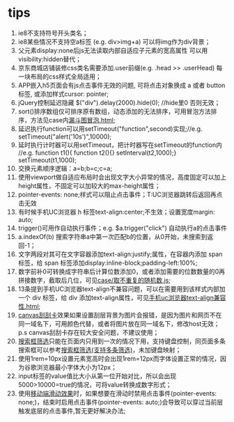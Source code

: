 ﻿# tips

1. ie8不支持符号开头类名；<br />
2. ie8某些情况不支持空a标签 (e.g. div>img+a) 可以将img作为div背景；<br />
3. 父元素display:none后js无法读取内部自适应子元素的宽高属性 可以用visibility:hidden替代；<br />
4. 京东商城店铺装修css类名需要添加.user前缀(e.g. .head >> .userHead) 每一块布局的css样式全局适用；<br />
5. APP嵌入h5页面会有js点击事件无效的问题, 可将点击对象换成 a 或者 button 标签, 或添加样式cursor: pointer;<br />
6. jQuery控制延迟隐藏 $("div").delay(2000).hide(0); //hide里0 否则无效；<br />
7. sort()排序数组仅可排序原有数组，动态添加的无法排序，可用冒泡方法排序，方法见case内<a href="漏斗图冒泡.html">漏斗图冒泡.html</a>;<br />
8. 延迟执行function可以用setTimeout("function",second)实现;//e.g. setTimeout("alert('10s')",10000);<br />
9. 延时执行计时器可以用setTimeout，把计时器写在setTimeout的function内 //e.g. function t1(){ function t2(){} setInterval(t2,1000);} setTimeout(t1,1000);<br />
10. 交换元素顺序逻辑：a=b;b=c;c=a;<br />
11. 使用viewport做自适应布局时会出现文字大小异常的情况，高度固定可以加上height属性，不固定可以加较大的max-height属性；<br />
12. pointer-events: none;样式可以阻止点击事件；T:UC浏览器跳转后返回再点击无效<br />
13. 有时候手机UC浏览器 h 标签text-align:center;不生效；设置宽度margin: auto;<br />
14. trigger()可用作自动执行事件；e.g.  $a.trigger("click") 自动执行a的点击事件<br />
15. a.indexOf(b) 搜索字符串a中第一次匹配b的位置，从0开始，未搜索到返回-1；<br />
16. 文字两段对其可在文字容器添加text-align:justify;属性，在容器内添加 span 标签，给 span 标签添加display:inline-block;padding-left:100%;<br />
17. 数字前补0可转换成字符串后计算位数添加0，或者添加需要的位数数量的0再拼接数字，截取后几位，可见<a href="取不重复的随机数.js">case/取不重复的随机数.js</a>;<br />
18. 13条提到手机UC浏览器text-align不兼容问题，可以在需要用到该样式内部加一个 div 标签，给 div 添加text-align属性，可见<a href="手机uc浏览器text-align兼容性.html">手机uc浏览器text-align兼容性.html</a>;<br />
19. <a href="scratch.html">canvas刮刮卡</a>效果如果设置刮层背景为图片会报错，是因为图片和网页不在同一域名下，可用颜色代替，或者将图片放在同一域名下，修改host无效；p.s canvas刮刮卡存在较大安全问题，不建议使用；<br />
20. <a href="搜索框筛选.html">搜索框筛选</a>只能在页面内只用到一次的情况下用，支持键盘控制，同页面多条搜索框可以参考<a href="搜索框筛选(支持多条筛选).html">搜索框筛选(支持多条筛选)</a>，未加键盘映射；<br />
21. 使用1rem=10px设置元素宽高时会出现1rem=12px而字体设置正常的情况，因为谷歌浏览器最小字体大小为12px；<br />
22. input标签的value值比大小从第一位开始对比，所以会出现5000>10000=true的情况，可将value转换成数字形式；<br />
23. 使用<a href="移动端滑动效果.js">移动端滑动效果</a>时，如果想要在滑动时禁用点击事件(pointer-events: none;)，结束时启用点击事件(pointer-events: auto;)会导致可以穿过当前层触发底层的点击事件,暂无更好解决办法;
